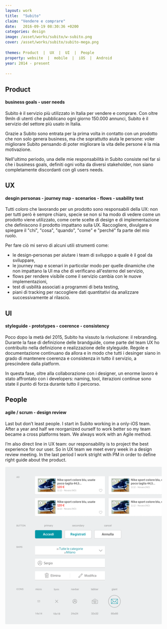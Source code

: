 ```yaml
---
layout: work
title:  "Subito"
claim: "Vendere e comprare"
date:   2016-09-19 08:30:36 +0200
categories: design
image: /asset/works/subito/w-subito.png
cover: /asset/works/subito/subito-mega.png

themes: Product  |  UX  |  UI  |  People
property: website  |  mobile  |  iOS  |  Android
year: 2014 - present

---
```


## Product ##
#### business goals  -  user needs ####

Subito è il servizio più utilizzato in Italia per vendere e comprare. Con oltre 9mln di utenti che pubblicano ogni giorno 150.000 annunci, Subito è il servizio del settore più usato in Italia.

Grazie a Subito sono entrata per la prima volta in contatto con un prodotto che non solo genera business, ma che soprattutto aiuta le persone: voler migliorare Subito pensando di poter migliorare la vita delle persone è la mia motivazione.

Nell'ultimo periodo, una delle mie responsabilità in Subito consiste nel far sì che i business goals, definiti ogni volta da diversi stakeholder, non siano completamente discordanti con gli users needs.

## UX ##
#### desgin personas  -  journey map  -  scenarios  -  flows  -  usability test ####

Tutti coloro che lavorando per un prodotto sono responsabili della UX: non per tutti però è sempre chiaro, specie se non si ha modo di vedere come un prodotto viene utilizzato, come certe scelte di design e di implementazione che definiscono il prodotto impattano sulla UX. Raccogliere, divulgare e spiegare il "chi", "cosa", "quando", "come" e "perché" fa parte del mio ruolo.

Per fare ciò mi servo di alcuni utili strumenti come:
+ le design-personas per aiutare i team di sviluppo a quale è il goal da sviluppare,
+ le journey map e scenari in particolar modo per quelle dinamiche che non impattano la UI ma che di verificano all'esterno del servizio,
+ flows per rendere visibile come il servizio cambia con le nuove implementazioni,
+ test di usbilità associati a programmi di beta testing,
+ piani di tracking per raccogliere dati quantitativi da analizzare successivamente al rilascio.

## UI ##
#### styleguide  -  prototypes  -  coerence  -   consistency ####
Poco dopo la metà del 2015, Subito ha vissuto la rivoluzione: il rebranding. Durante la fase di definizione delle brandguide, come parte del team UX ho contribuito nella definizione e realizzazione delle styleguide. Regole e documentazione continuano da allora e in modo che tutti i desinger siano in grado di mantenere coerenza e consistenza in tutto il servizio, a prescindere dalla platform.

In questa fase, oltre alla collaborazione con i designer, un enorme lavoro è stato affrontato con i developers: naming, tool, iterazioni continue sono state il punto di forza durante tutto il percorso.

## People ##
#### agile / scrum - design review ####

Last but don’t least people.
I start in Subito working in a only-iOS team. After a year and half we reorganized ourself to work better so my team became a cross platforms team. We always work with an Agile method.

I’m also direct line in UX team: our responsability is to project the best experience for our user. So in UX team we meet every week in a design review meeting.
In the last period I work stright with PM in order to define right guide about the product.



![Subito Styleguide](/asset/works/subito/subito-styleguide.png)
